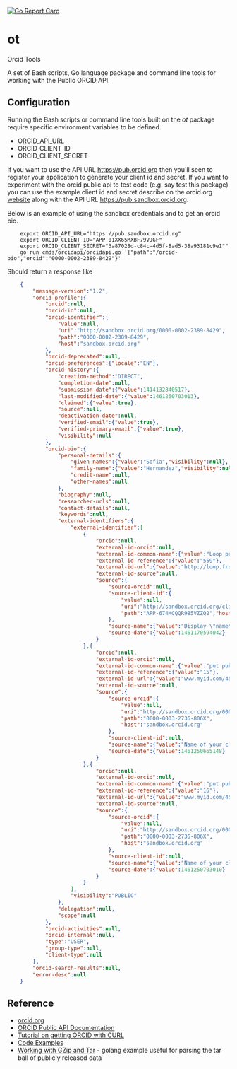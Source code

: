 [![Go Report Card](http://goreportcard.com/badge/rsdoiel/findfile)](http://goreportcard.com/report/caltechlibrary/ot)

# ot

  Orcid Tools

A set of Bash scripts, Go language package and command line tools for working with the Public ORCID API.

## Configuration

Running the Bash scripts or command line tools built on the _ot_ package require specific environment variables to be defined.

+ ORCID_API_URL
+ ORCID_CLIENT_ID
+ ORCID_CLIENT_SECRET


If you want to use the API URL https://pub.orcid.org then you'll seen to register your application
to generate your client id and secret.  If you want to experiment with the orcid public api to
test code (e.g. say test this package) you can use the example client id and secret describe on the
orcid.org [website](http://members.orcid.org/api/tutorial-retrieve-data-public-api-curl-12-and-earlier)
along with the API URL https://pub.sandbox.orcid.org.

Below is an example of using the sandbox credentials and to get an orcid bio.

```shell
    export ORCID_API_URL="https://pub.sandbox.orcid.rg"
    export ORCID_CLIENT_ID="APP-01XX65MXBF79VJGF"
    export ORCID_CLIENT_SECRET="3a87028d-c84c-4d5f-8ad5-38a93181c9e1""
    go run cmds/orcidapi/orcidapi.go '{"path":"/orcid-bio","orcid":"0000-0002-2389-8429"}'
```

Should return a response like

```json
    {
        "message-version":"1.2",
        "orcid-profile":{
            "orcid":null,
            "orcid-id":null,
            "orcid-identifier":{
                "value":null,
                "uri":"http://sandbox.orcid.org/0000-0002-2389-8429",
                "path":"0000-0002-2389-8429",
                "host":"sandbox.orcid.org"
            },
            "orcid-deprecated":null,
            "orcid-preferences":{"locale":"EN"},
            "orcid-history":{
                "creation-method":"DIRECT",
                "completion-date":null,
                "submission-date":{"value":1414132840517},
                "last-modified-date":{"value":1461250703013},
                "claimed":{"value":true},
                "source":null,
                "deactivation-date":null,
                "verified-email":{"value":true},
                "verified-primary-email":{"value":true},
                "visibility":null
            },
            "orcid-bio":{
                "personal-details":{
                    "given-names":{"value":"Sofia","visibility":null},
                    "family-name":{"value":"Hernandez","visibility":null},
                    "credit-name":null,
                    "other-names":null
                },
                "biography":null,
                "researcher-urls":null,
                "contact-details":null,
                "keywords":null,
                "external-identifiers":{
                    "external-identifier":[
                        {
                            "orcid":null,
                            "external-id-orcid":null,
                            "external-id-common-name":{"value":"Loop profile"},
                            "external-id-reference":{"value":"559"},
                            "external-id-url":{"value":"http://loop.frontiers-sandbox-int.info/people/559/overview?referrer=orcid_profile"},
                            "external-id-source":null,
                            "source":{
                                "source-orcid":null,
                                "source-client-id":{
                                    "value":null,
                                    "uri":"http://sandbox.orcid.org/client/APP-674MCQQR985VZZQ2",
                                    "path":"APP-674MCQQR985VZZQ2","host":"sandbox.orcid.org"
                                },
                                "source-name":{"value":"Display \"name\" for testing"},
                                "source-date":{"value":1461170594042}
                            }
                        },{
                            "orcid":null,
                            "external-id-orcid":null,
                            "external-id-common-name":{"value":"put public 1.2 2"},
                            "external-id-reference":{"value":"15"},
                            "external-id-url":{"value":"www.myid.com/4567888"},
                            "external-id-source":null,
                            "source":{
                                "source-orcid":{
                                    "value":null,
                                    "uri":"http://sandbox.orcid.org/0000-0003-2736-806X",
                                    "path":"0000-0003-2736-806X",
                                    "host":"sandbox.orcid.org"
                                },
                                "source-client-id":null,
                                "source-name":{"value":"Name of your client application"},
                                "source-date":{"value":1461250665148}
                            }
                        },{
                            "orcid":null,
                            "external-id-orcid":null,
                            "external-id-common-name":{"value":"put public 1.2 3"},
                            "external-id-reference":{"value":"16"},
                            "external-id-url":{"value":"www.myid.com/45678888"},
                            "external-id-source":null,
                            "source":{
                                "source-orcid":{
                                    "value":null,
                                    "uri":"http://sandbox.orcid.org/0000-0003-2736-806X",
                                    "path":"0000-0003-2736-806X",
                                    "host":"sandbox.orcid.org"
                                },
                                "source-client-id":null,
                                "source-name":{"value":"Name of your client application"},
                                "source-date":{"value":1461250703010}
                            }
                        }
                    ],
                    "visibility":"PUBLIC"
                },
                "delegation":null,
                "scope":null
            },
            "orcid-activities":null,
            "orcid-internal":null,
            "type":"USER",
            "group-type":null,
            "client-type":null
        },
        "orcid-search-results":null,
        "error-desc":null
    }
```

## Reference

+ [orcid.org](http://orcid.org)
+ [ORCID Public API Documentation](http://members.orcid.org/api/introduction-orcid-public-api)
+ [Tutorial on getting ORCID with CURL](http://members.orcid.org/api/tutorial-retrieve-orcid-id-curl-v12-and-earlier)
+ [Code Examples](http://members.orcid.org/api/code-examples)
+ [Working with GZip and Tar](http://blog.ralch.com/tutorial/golang-working-with-tar-and-gzip/) - golang example useful for parsing the tar ball of publicly released data

